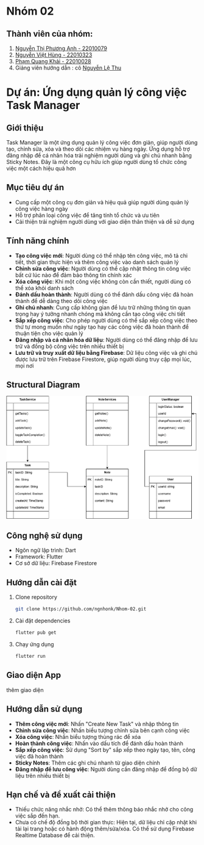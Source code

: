 # Nhóm 02
## Thành viên của nhóm:
1. [Nguyễn Thị Phương Anh - 22010079](https://github.com/phanhh122)
2. [Nguyễn Việt Hùng - 22010323](https://github.com/ngnhonk)
3. [Phạm Quang Khải - 22010028](https://github.com/ka31504)
4. Giảng viên hướng dẫn : cô [Nguyễn Lệ Thu](https://github.com/nglthu)

# Dự án: Ứng dụng quản lý công việc Task Manager

## Giới thiệu
Task Manager là một ứng dụng quản lý công việc đơn giản, giúp người dùng tạo, chỉnh sửa, xóa và theo dõi các nhiệm vụ hàng ngày. Ứng dụng hỗ trợ đăng nhập để cá nhân hóa trải nghiệm người dùng và ghi chú nhanh bằng Sticky Notes. Đây là một công cụ hữu ích giúp người dùng tổ chức công việc một cách hiệu quả hơn

## Mục tiêu dự án
- Cung cấp một công cụ đơn giản và hiệu quả giúp người dùng quản lý công việc hàng ngày
- Hỗ trợ phân loại công việc để tăng tính tổ chức và ưu tiên
- Cải thiện trải nghiệm người dùng với giao diện thân thiện và dễ sử dụng

## Tính năng chính
- **Tạo công việc mới**: Người dùng có thể nhập tên công việc, mô tả chi tiết, thời gian thực hiện và thêm công việc vào danh sách quản lý
- **Chỉnh sửa công việc**: Người dùng có thể cập nhật thông tin công việc bất cứ lúc nào để đảm bảo thông tin chính xác
- **Xóa công việc**: Khi một công việc không còn cần thiết, người dùng có thể xóa khỏi danh sách
- **Đánh dấu hoàn thành**: Người dùng có thể đánh dấu công việc đã hoàn thành để dễ dàng theo dõi công việc
- **Ghi chú nhanh**: Cung cấp không gian để lưu trữ những thông tin quan trọng hay ý tưởng nhanh chóng mà không cần tạo công việc chi tiết
- **Sắp xếp công việc**: Cho phép người dùng có thể sắp xếp công việc theo thứ tự mong muốn như ngày tạo hay các công việc đã hoàn thành để thuận tiện cho việc quản lý
- **Đăng nhập và cá nhân hóa dữ liệu**: Người dùng có thể đăng nhập để lưu trữ và đồng bộ công việc trên nhiều thiết bị
- **Lưu trữ và truy xuất dữ liệu bằng Firebase**: Dữ liệu công việc và ghi chú được lưu trữ trên Firebase Firestore, giúp người dùng truy cập mọi lúc, mọi nơi

## Structural Diagram 
![Task Manager UML](img/TaskManager.drawio.png)

## Công nghệ sử dụng
- Ngôn ngữ lập trình: Dart
- Framework: Flutter
- Cơ sở dữ liệu: Firebase Firestore

## Hướng dẫn cài đặt
1. Clone repository
   ```sh
   git clone https://github.com/ngnhonk/Nhom-02.git
   ```
2. Cài đặt dependencies
   ```sh
   flutter pub get
   ```
3. Chạy ứng dụng
   ```sh
   flutter run
   ```

## Giao diện App 
thêm giao diện 

## Hướng dẫn sử dụng
- **Thêm công việc mới**: Nhấn "Create New Task" và nhập thông tin
- **Chỉnh sửa công việc**: Nhấn biểu tượng chỉnh sửa bên cạnh công việc
- **Xóa công việc**: Nhấn biểu tượng thùng rác để xóa
- **Hoàn thành công việc**: Nhấn vào dấu tích để đánh dấu hoàn thành
- **Sắp xếp công việc**: Sử dụng "Sort by" sắp xếp theo ngày tạo, tên, công việc đã hoàn thành
- **Sticky Notes**: Thêm các ghi chú nhanh từ giao diện chính
- **Đăng nhập để lưu công việc**: Người dùng cần đăng nhập để đồng bộ dữ liệu trên nhiều thiết bị

## Hạn chế và đề xuất cải thiện
- Thiếu chức năng nhắc nhở: Có thể thêm thông báo nhắc nhở cho công việc sắp đến hạn.
- Chưa có chế độ đồng bộ thời gian thực: Hiện tại, dữ liệu chỉ cập nhật khi tải lại trang hoặc có hành động thêm/sửa/xóa. Có thể sử dụng Firebase Realtime Database để cải thiện.


